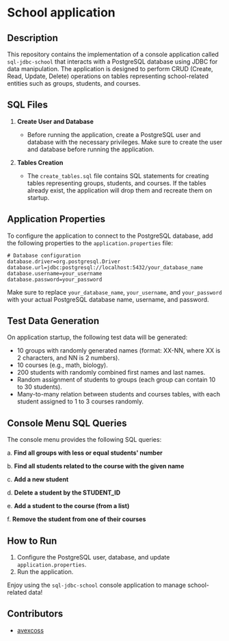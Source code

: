 # School application

## Description

This repository contains the implementation of a console application called `sql-jdbc-school` that interacts with a PostgreSQL database using JDBC for data manipulation. The application is designed to perform CRUD (Create, Read, Update, Delete) operations on tables representing school-related entities such as groups, students, and courses.

## SQL Files

1. **Create User and Database**
    - Before running the application, create a PostgreSQL user and database with the necessary privileges. Make sure to create the user and database before running the application.

2. **Tables Creation**
    - The `create_tables.sql` file contains SQL statements for creating tables representing groups, students, and courses. If the tables already exist, the application will drop them and recreate them on startup.

## Application Properties

To configure the application to connect to the PostgreSQL database, add the following properties to the `application.properties` file:

```properties
# Database configuration
database.driver=org.postgresql.Driver
database.url=jdbc:postgresql://localhost:5432/your_database_name
database.username=your_username
database.password=your_password
```
Make sure to replace `your_database_name`, `your_username`, and `your_password` with your actual PostgreSQL database name, username, and password.

## Test Data Generation

On application startup, the following test data will be generated:

- 10 groups with randomly generated names (format: XX-NN, where XX is 2 characters, and NN is 2 numbers).
- 10 courses (e.g., math, biology).
- 200 students with randomly combined first names and last names.
- Random assignment of students to groups (each group can contain 10 to 30 students).
- Many-to-many relation between students and courses tables, with each student assigned to 1 to 3 courses randomly.

## Console Menu SQL Queries

The console menu provides the following SQL queries:

a. **Find all groups with less or equal students' number**

b. **Find all students related to the course with the given name**

c. **Add a new student**

d. **Delete a student by the STUDENT_ID**

e. **Add a student to the course (from a list)**

f. **Remove the student from one of their courses**

## How to Run

1. Configure the PostgreSQL user, database, and update `application.properties`.
2. Run the application.

Enjoy using the `sql-jdbc-school` console application to manage school-related data!

## Contributors

- [avexcoss](https://github.com/avecoss)